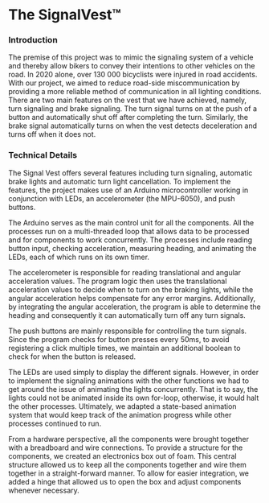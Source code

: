 # The SignalVest™️

### Introduction

The premise of this project was to mimic the signaling system of a vehicle and thereby allow bikers to convey their intentions to other vehicles on the road. In 2020 alone, over 130 000 bicyclists were injured in road accidents. With our project, we aimed to reduce road-side miscommunication by providing a more reliable method of communication in all lighting conditions. There are two main features on the vest that we have achieved, namely, turn signaling and brake signaling. The turn signal turns on at the push of a button and automatically shut off after completing the turn. Similarly, the brake signal automatically turns on when the vest detects deceleration and turns off when it does not.  

### Technical Details 

The Signal Vest offers several features including turn signaling, automatic brake lights and automatic turn light cancellation. To implement the features, the project makes use of an Arduino microcontroller working in conjunction with LEDs, an accelerometer (the MPU-6050), and push buttons. 

The Arduino serves as the main control unit for all the components. All the processes run on a multi-threaded loop that allows data to be processed and for components to work concurrently. The processes include reading button input, checking acceleration, measuring heading, and animating the LEDs, each of which runs on its own timer. 

The accelerometer is responsible for reading translational and angular acceleration values. The program logic then uses the translational acceleration values to decide when to turn on the braking lights, while the angular acceleration helps compensate for any error margins. Additionally, by integrating the angular acceleration, the program is able to determine the heading and consequently it can automatically turn off any turn signals.

The push buttons are mainly responsible for controlling the turn signals. Since the program checks for button presses every 50ms, to avoid registering a click multiple times, we maintain an additional boolean to check for when the button is released.

The LEDs are used simply to display the different signals. However, in order to implement the signaling animations with the other functions we had to get around the issue of animating the lights concurrently. That is to say, the lights could not be animated inside its own for-loop, otherwise, it would halt the other processes. Ultimately, we adapted a state-based animation system that would keep track of the animation progress while other processes continued to run.

From a hardware perspective, all the components were brought together with a breadboard and wire connections. To provide a structure for the components, we created an electronics box out of foam. This central structure allowed us to keep all the components together and wire them together in a straight-forward manner. To allow for easier integration, we added a hinge that allowed us to open the box and adjust components whenever necessary.
